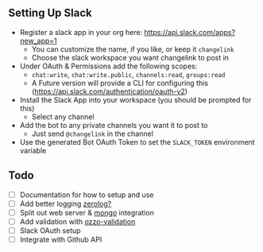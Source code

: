 ## Setting Up Slack
* Register a slack app in your org here: https://api.slack.com/apps?new_app=1
  * You can customize the name, if you like, or keep it `changelink`
  * Choose the slack workspace you want changelink to post in
* Under OAuth & Permissions add the following scopes:
  * `chat:write`, `chat:write.public`, `channels:read`, `groups:read`
  * A Future version will provide a CLI for configuring this (https://api.slack.com/authentication/oauth-v2)
* Install the Slack App into your workspace (you should be prompted for this)
  * Select any channel
* Add the bot to any private channels you want it to post to
  * Just send `@changelink` in the channel 
* Use the generated Bot OAuth Token to set the `SLACK_TOKEN` environment variable

## Todo
 - [ ] Documentation for how to setup and use
 - [ ] Add better logging [zerolog?](https://github.com/rs/zerolog)
 - [ ] Split out web server & [mongo](https://github.com/Kamva/mgm) integration
 - [ ] Add validation with [ozzo-validation](https://github.com/go-ozzo/ozzo-validation)
 - [ ] Slack OAuth setup
 - [ ] Integrate with Github API